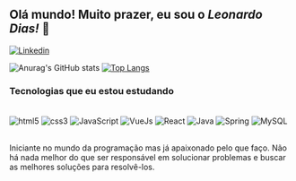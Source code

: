 
## Olá mundo! Muito prazer, eu sou o <i>Leonardo Dias!</i> 👋

[![Linkedin](https://img.shields.io/badge/LinkedIn-0077B5?style=for-the-badge&logo=linkedin&logoColor=white)](https://www.linkedin.com/in/leonardo-dos-santos-dias-2ab8a4185/)

![Anurag's GitHub stats](https://github-readme-stats.vercel.app/api?username=LeoRepos&show_icons=true&theme=dracula) [![Top Langs](https://github-readme-stats.vercel.app/api/top-langs/?username=LeoRepos)](https://github.com/anuraghazra/github-readme-stats)

### Tecnologias que eu estou estudando

<div style="display: inline_block"><br/>
  <img align="center" alt="html5" src="https://img.shields.io/badge/HTML5-E34F26?style=for-the-badge&logo=html5&logoColor=white"/>
  <img align="center" alt="css3" src="https://img.shields.io/badge/CSS3-1572B6?style=for-the-badge&logo=css3&logoColor=white"/>
  <img align="center" alt="JavaScript" src="https://img.shields.io/badge/JavaScript-F7DF1E?style=for-the-badge&logo=javascript&logoColor=black">
  <img align="center" alt="VueJs" src="https://img.shields.io/badge/Vue.js-35495E?style=for-the-badge&logo=vue.js&logoColor=4FC08D"/>
   <img align="center" alt="React" src="https://img.shields.io/badge/React-20232A?style=for-the-badge&logo=react&logoColor=61DAFB"/>
  <img align="center" alt="Java" src="https://img.shields.io/badge/Java-ED8B00?style=for-the-badge&logo=java&logoColor=white"/>
  <img align="center" alt="Spring" src="https://img.shields.io/badge/Spring-6DB33F?style=for-the-badge&logo=spring&logoColor=white"/>
  <img align="center" alt="MySQL" src="https://img.shields.io/badge/MySQL-00000F?style=for-the-badge&logo=mysql&logoColor=white"/>    
</div><br/>

Iniciante no mundo da programação mas já apaixonado pelo que faço. Não há nada melhor do que ser responsável em solucionar problemas e buscar as melhores soluções para resolvê-los.
